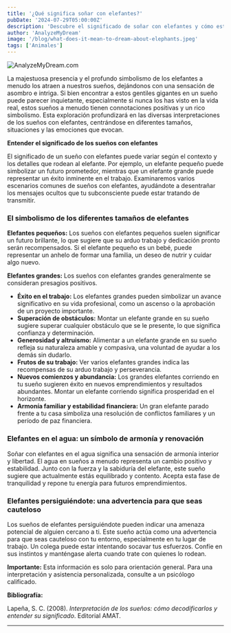 ```yaml
---
title: '¿Qué significa soñar con elefantes?'
pubDate: '2024-07-29T05:00:00Z'
description: 'Descubre el significado de soñar con elefantes y cómo estos sueños pueden reflejar tus logros, preocupaciones y estado emocional.'
author: 'AnalyzeMyDream'
image: '/blog/what-does-it-mean-to-dream-about-elephants.jpeg'
tags: ['Animales']
---
```


![AnalyzeMyDream.com](/blog/what-does-it-mean-to-dream-about-elephants.jpeg)


La majestuosa presencia y el profundo simbolismo de los elefantes a menudo los atraen a nuestros sueños, dejándonos con una sensación de asombro e intriga. Si bien encontrar a estos gentiles gigantes en un sueño puede parecer inquietante, especialmente si nunca los has visto en la vida real, estos sueños a menudo tienen connotaciones positivas y un rico simbolismo. Esta exploración profundizará en las diversas interpretaciones de los sueños con elefantes, centrándose en diferentes tamaños, situaciones y las emociones que evocan. 

**Entender el significado de los sueños con elefantes**

El significado de un sueño con elefantes puede variar según el contexto y los detalles que rodean al elefante. Por ejemplo, un elefante pequeño puede simbolizar un futuro prometedor, mientras que un elefante grande puede representar un éxito inminente en el trabajo. Examinaremos varios escenarios comunes de sueños con elefantes, ayudándote a desentrañar los mensajes ocultos que tu subconsciente puede estar tratando de transmitir.

### El simbolismo de los diferentes tamaños de elefantes

**Elefantes pequeños:** Los sueños con elefantes pequeños suelen significar un futuro brillante, lo que sugiere que su arduo trabajo y dedicación pronto serán recompensados. Si el elefante pequeño es un bebé, puede representar un anhelo de formar una familia, un deseo de nutrir y cuidar algo nuevo.

**Elefantes grandes:** Los sueños con elefantes grandes generalmente se consideran presagios positivos. 

- **Éxito en el trabajo:** Los elefantes grandes pueden simbolizar un avance significativo en su vida profesional, como un ascenso o la aprobación de un proyecto importante. 
- **Superación de obstáculos:** Montar un elefante grande en su sueño sugiere superar cualquier obstáculo que se le presente, lo que significa confianza y determinación. 
- **Generosidad y altruismo:** Alimentar a un elefante grande en su sueño refleja su naturaleza amable y compasiva, una voluntad de ayudar a los demás sin dudarlo. 
- **Frutos de su trabajo:** Ver varios elefantes grandes indica las recompensas de su arduo trabajo y perseverancia. 
- **Nuevos comienzos y abundancia:** Los grandes elefantes corriendo en tu sueño sugieren éxito en nuevos emprendimientos y resultados abundantes. Montar un elefante corriendo significa prosperidad en el horizonte. 
- **Armonía familiar y estabilidad financiera:** Un gran elefante parado frente a tu casa simboliza una resolución de conflictos familiares y un período de paz financiera.

### Elefantes en el agua: un símbolo de armonía y renovación

Soñar con elefantes en el agua significa una sensación de armonía interior y libertad. El agua en sueños a menudo representa un cambio positivo y estabilidad. Junto con la fuerza y ​​la sabiduría del elefante, este sueño sugiere que actualmente estás equilibrado y contento. Acepta esta fase de tranquilidad y repone tu energía para futuros emprendimientos.

### Elefantes persiguiéndote: una advertencia para que seas cauteloso

Los sueños de elefantes persiguiéndote pueden indicar una amenaza potencial de alguien cercano a ti. Este sueño actúa como una advertencia para que seas cauteloso con tu entorno, especialmente en tu lugar de trabajo. Un colega puede estar intentando socavar tus esfuerzos. Confíe en sus instintos y manténgase alerta cuando trate con quienes lo rodean.


**Importante:** Esta información es solo para orientación general. Para una interpretación y asistencia personalizada, consulte a un psicólogo calificado.

**Bibliografía:**

Lapeña, S. C. (2008). *Interpretación de los sueños: cómo decodificarlos y entender su significado*. Editorial AMAT.

---
